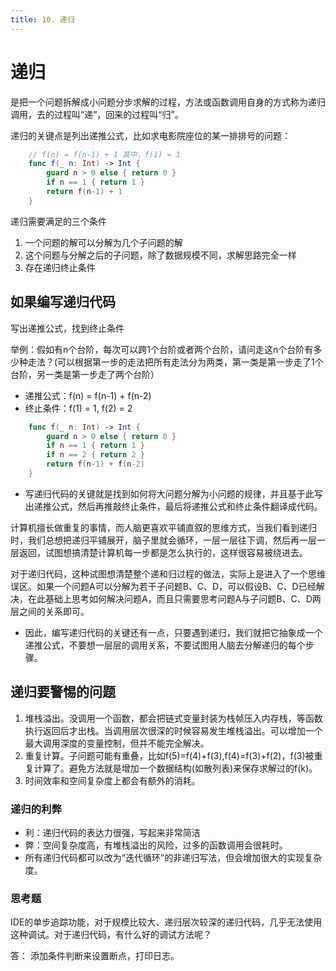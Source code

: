 ```yaml
---
title: 10. 递归
---
```

# 递归

是把一个问题拆解成小问题分步求解的过程，方法或函数调用自身的方式称为递归调用，去的过程叫“递”，回来的过程叫“归”。

递归的关键点是列出递推公式，比如求电影院座位的某一排排号的问题：

```swift
    // f(n) = f(n-1) + 1 其中，f(1) = 1
    func f(_ n: Int) -> Int {
        guard n > 0 else { return 0 }
        if n == 1 { return 1 }
        return f(n-1) + 1
    }
```

递归需要满足的三个条件

1. 一个问题的解可以分解为几个子问题的解
2. 这个问题与分解之后的子问题，除了数据规模不同，求解思路完全一样
3. 存在递归终止条件

## 如果编写递归代码

写出递推公式，找到终止条件

举例：假如有n个台阶，每次可以跨1个台阶或者两个台阶，请问走这n个台阶有多少种走法？(可以根据第一步的走法把所有走法分为两类，第一类是第一步走了1个台阶，另一类是第一步走了两个台阶）

- 递推公式：f(n) = f(n-1) + f(n-2)
- 终止条件：f(1) = 1, f(2) = 2

```swift
    func f(_ n: Int) -> Int {
        guard n > 0 else { return 0 }
        if n == 1 { return 1 }
        if n == 2 { return 2 }
        return f(n-1) + f(n-2)
    }
```

- 写递归代码的关键就是找到如何将大问题分解为小问题的规律，并且基于此写出递推公式，然后再推敲终止条件，最后将递推公式和终止条件翻译成代码。

计算机擅长做重复的事情，而人脑更喜欢平铺直叙的思维方式，当我们看到递归时，我们总想把递归平铺展开，脑子里就会循环，一层一层往下调，然后再一层一层返回，试图想搞清楚计算机每一步都是怎么执行的，这样很容易被绕进去。

对于递归代码，这种试图想清楚整个递和归过程的做法，实际上是进入了一个思维误区。如果一个问题A可以分解为若干子问题B、C、D，可以假设B、C、D已经解决，在此基础上思考如何解决问题A，而且只需要思考问题A与子问题B、C、D两层之间的关系即可。

- 因此，编写递归代码的关键还有一点，只要遇到递归，我们就把它抽象成一个递推公式，不要想一层层的调用关系，不要试图用人脑去分解递归的每个步骤。

## 递归要警惕的问题

1. 堆栈溢出。没调用一个函数，都会把链式变量封装为栈帧压入内存栈，等函数执行返回后才出栈。当调用层次很深的时候容易发生堆栈溢出。可以增加一个最大调用深度的变量控制，但并不能完全解决。
2. 重复计算。子问题可能有重叠，比如f(5)=f(4)+f(3),f(4)=f(3)+f(2)，f(3)被重复计算了。避免方法就是增加一个数据结构(如散列表)来保存求解过的f(k)。
3. 时间效率和空间复杂度上都会有额外的消耗。

### 递归的利弊

- 利：递归代码的表达力很强，写起来非常简洁
- 弊：空间复杂度高，有堆栈溢出的风险，过多的函数调用会很耗时。
- 所有递归代码都可以改为“迭代循环”的非递归写法，但会增加很大的实现复杂度。

### 思考题

IDE的单步追踪功能，对于规模比较大、递归层次较深的递归代码，几乎无法使用这种调试。对于递归代码，有什么好的调试方法呢？

答： 添加条件判断来设置断点，打印日志。
